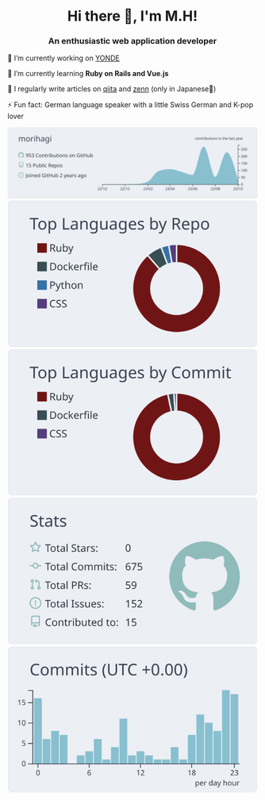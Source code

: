 <div align="center">  
  <h1>Hi there 👋, I'm M.H!</h1>
  <h3>An enthusiastic web application developer</h3>
</div> 

🔭 I’m currently working on [YONDE](https://github.com/morihagi/yonde_develop)

🌱 I’m currently learning **Ruby on Rails and Vue.js**

📝 I regularly write articles on [qiita](https://qiita.com/morihagi) and [zenn](https://zenn.dev/morihagi)  (only in Japanese🙏)

⚡ Fun fact: German language speaker with a little Swiss German and K-pop lover

<div align="center">

  [![](https://raw.githubusercontent.com/morihagi/morihagi/main/profile-summary-card-output/nord_bright/0-profile-details.svg)](https://github.com/vn7n24fzkq/github-profile-summary-cards)
  [![](https://raw.githubusercontent.com/morihagi/morihagi/main/profile-summary-card-output/nord_bright/1-repos-per-language.svg)](https://github.com/vn7n24fzkq/github-profile-summary-cards) [![](https://raw.githubusercontent.com/morihagi/morihagi/main/profile-summary-card-output/nord_bright/2-most-commit-language.svg)](https://github.com/vn7n24fzkq/github-profile-summary-cards)
  [![](https://raw.githubusercontent.com/morihagi/morihagi/main/profile-summary-card-output/nord_bright/3-stats.svg)](https://github.com/vn7n24fzkq/github-profile-summary-cards) [![](https://raw.githubusercontent.com/morihagi/morihagi/main/profile-summary-card-output/nord_bright/4-productive-time.svg)](https://github.com/vn7n24fzkq/github-profile-summary-cards)

</div>
